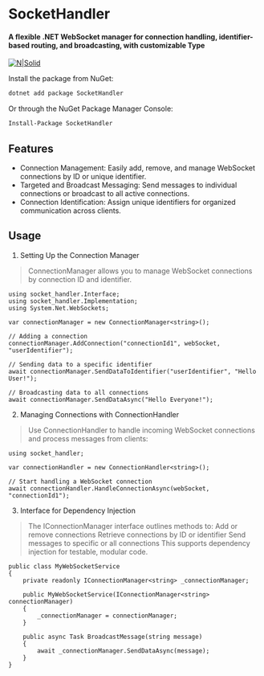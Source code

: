 # SocketHandler
#### A flexible .NET WebSocket manager for connection handling, identifier-based routing, and broadcasting, with customizable Type

[![N|Solid](https://cldup.com/dTxpPi9lDf.thumb.png)](https://nodesource.com/products/nsolid)
  
Install the package from NuGet:
```bash
dotnet add package SocketHandler
```
Or through the NuGet Package Manager Console:
```bash
Install-Package SocketHandler
```

## Features

- Connection Management: Easily add, remove, and manage WebSocket connections by ID or unique identifier.
- Targeted and Broadcast Messaging: Send messages to individual connections or broadcast to all active connections.
- Connection Identification: Assign unique identifiers for organized communication across clients.
 
## Usage
1. Setting Up the Connection Manager
> ConnectionManager<TData> allows you to manage WebSocket connections by connection ID and identifier.

```
using socket_handler.Interface;
using socket_handler.Implementation;
using System.Net.WebSockets;

var connectionManager = new ConnectionManager<string>();

// Adding a connection
connectionManager.AddConnection("connectionId1", webSocket, "userIdentifier");

// Sending data to a specific identifier
await connectionManager.SendDataToIdentifier("userIdentifier", "Hello User!");

// Broadcasting data to all connections
await connectionManager.SendDataAsync("Hello Everyone!");

``` 

2. Managing Connections with ConnectionHandler
> Use ConnectionHandler<TData> to handle incoming WebSocket connections and process messages from clients:

```
using socket_handler;

var connectionHandler = new ConnectionHandler<string>();

// Start handling a WebSocket connection
await connectionHandler.HandleConnectionAsync(webSocket, "connectionId1");
```

3. Interface for Dependency Injection

> The IConnectionManager<TData> interface outlines methods to:
> Add or remove connections
> Retrieve connections by ID or identifier
> Send messages to specific or all connections
> This supports dependency injection for testable, modular code.

```
public class MyWebSocketService
{
    private readonly IConnectionManager<string> _connectionManager;

    public MyWebSocketService(IConnectionManager<string> connectionManager)
    {
        _connectionManager = connectionManager;
    }

    public async Task BroadcastMessage(string message)
    {
        await _connectionManager.SendDataAsync(message);
    }
}
```

